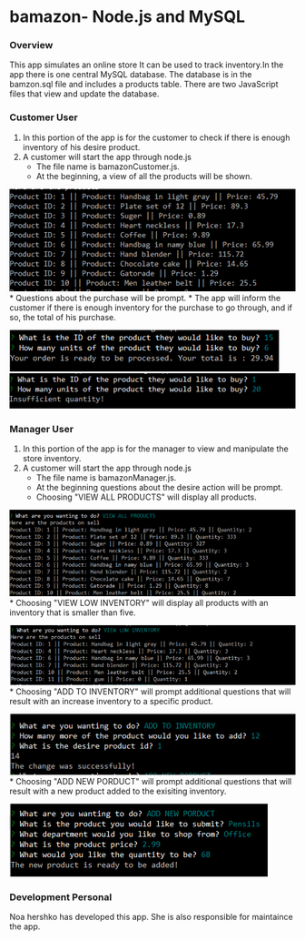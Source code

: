# bamazon- Node.js and MySQL

### Overview

This app simulates an online store It can be used to track inventory.In the app there is one central MySQL database. The database is in the bamzon.sql file and includes a products table. There are two JavaScript files that view and update the database. 

### Customer User

1. In this portion of the app is for the customer to check if there is enough inventory of his desire product. 
2. A customer will start the app through node.js
	* The file name is bamazonCustomer.js.
	* At the beginning, a view of all the products will be shown.

![bamazon-table](https://github.com/n184/bamazon/blob/master/pic/bamazon-table.GIF)
	* Questions about the purchase will be prompt.
	* The app will inform the customer if there is enough inventory for the purchase to go through, and if so, the total of his purchase. 

![bamazon-sufficient](https://github.com/n184/bamazon/blob/master/pic/bamazon-sec.GIF)
![bamazon-insufficient](https://github.com/n184/bamazon/blob/master/pic/bamazon-insufficient.GIF)

### Manager User

1. In this portion of the app is for the manager to view and manipulate the store inventory. 
2. A customer will start the app through node.js
	* The file name is bamazonManager.js.
	* At the beginning questions about the desire action will be prompt.
	* Choosing "VIEW ALL PRODUCTS" will display all products.

![bamazon-view-all](https://github.com/n184/bamazon/blob/master/pic/bamazon-man-all.GIF)
	* Choosing "VIEW LOW INVENTORY" will display all products with an inventory that is smaller than five.

![bamazon-view-all](https://github.com/n184/bamazon/blob/master/pic/bamazon-man-low.GIF)
	* Choosing "ADD TO INVENTORY" will prompt additional questions that will result with an increase inventory to a specific product.

![bamazon-view-all](https://github.com/n184/bamazon/blob/master/pic/bamazon-man-inv.GIF)
	* Choosing "ADD NEW PORDUCT" will prompt additional questions that will result with a new product added to the exisiting inventory.
	
![bamazon-view-all](https://github.com/n184/bamazon/blob/master/pic/bamazon-man-new.GIF)

### Development Personal

Noa hershko has developed this app. She is also responsible for maintaince the app.


